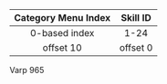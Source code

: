 | Category Menu Index | Skill ID |
|:-------------------:|:--------:|
| 0-based index       | 1-24     |
| offset 10           | offset 0 |

Varp 965
